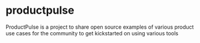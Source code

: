 # productpulse
ProductPulse is a project to share open source examples of various product use cases for the community to get kickstarted on using various tools
